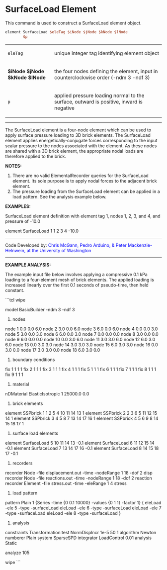 # SurfaceLoad Element

<p>This command is used to construct a SurfaceLoad element object.</p>

```tcl
element SurfaceLoad $eleTag $iNode $jNode $kNode $lNode
        $p
```

<table>
<tbody>
<tr class="odd">
<td><code class="parameter-table-variable">eleTag</code></td>
<td><p>unique integer tag identifying element object</p></td>
</tr>
<tr class="even">
<td><p><strong>$iNode $jNode $kNode $lNode</strong></p></td>
<td><p>the four nodes defining the element, input in counterclockwise
order (-ndm 3 -ndf 3)</p></td>
</tr>
<tr class="odd">
<td><code class="parameter-table-variable">p</code></td>
<td><p>applied pressure loading normal to the surface, outward is
positive, inward is negative</p></td>
</tr>
</tbody>
</table>
<hr />
<p>The SurfaceLoad element is a four-node element which can be used to
apply surface pressure loading to 3D brick elements. The SurfaceLoad
element applies energetically-conjugate forces corresponding to the
input scalar pressure to the nodes associated with the element. As these
nodes are shared with a 3D brick element, the appropriate nodal loads
are therefore applied to the brick.</p>
<p><strong>NOTES:</strong></p>
<ol>
<li>There are no valid ElementalRecorder queries for the SurfaceLoad
element. Its sole purpose is to apply nodal forces to the adjacent brick
element.</li>
<li>The pressure loading from the SurfaceLoad element can be applied in
a load pattern. See the analysis example below.</li>
</ol>
<p><strong>EXAMPLES:</strong></p>
<p>SurfaceLoad element definition with element tag 1, nodes 1, 2, 3, and
4, and pressure of -10.0</p>
<p>element SurfaceLoad 1 1 2 3 4 -10.0</p>
<hr />
<p>Code Developed by: <span style="color:blue"> Chris McGann,
Pedro Arduino, &amp; Peter Mackenzie-Helnwein, at the University of
Washington </span></p>
<hr />
<p><strong>EXAMPLE ANALYSIS:</strong></p>
<p>The example input file below involves applying a compressive 0.1 kPa
loading to a four-element mesh of brick elements. The applied loading is
increased linearly over the first 0.1 seconds of pseudo-time, then held
constant.</p>
<p>
```tcl
 wipe</p>
<p>model BasicBuilder -ndm 3 -ndf 3</p>
<ol>
<li>nodes</li>
</ol>
<p>node 1 0.0 0.0 6.0 node 2 3.0 0.0 6.0 node 3 6.0 0.0 6.0 node 4 0.0
0.0 3.0 node 5 3.0 0.0 3.0 node 6 6.0 0.0 3.0 node 7 0.0 0.0 0.0 node 8
3.0 0.0 0.0 node 9 6.0 0.0 0.0 node 10 0.0 3.0 6.0 node 11 3.0 3.0 6.0
node 12 6.0 3.0 6.0 node 13 0.0 3.0 3.0 node 14 3.0 3.0 3.0 node 15 6.0
3.0 3.0 node 16 0.0 3.0 0.0 node 17 3.0 3.0 0.0 node 18 6.0 3.0 0.0</p>
<ol>
<li>boundary conditions</li>
</ol>
<p>fix 1 1 1 1 fix 2 1 1 1 fix 3 1 1 1 fix 4 1 1 1 fix 5 1 1 1 fix 6 1 1
1 fix 7 1 1 1 fix 8 1 1 1 fix 9 1 1 1</p>
<ol>
<li>material</li>
</ol>
<p>nDMaterial ElasticIsotropic 1 25000.0 0.0</p>
<ol>
<li>brick elements</li>
</ol>
<p>element SSPbrick 1 1 2 5 4 10 11 14 13 1 element SSPbrick 2 2 3 6 5
11 12 15 14 1 element SSPbrick 3 4 5 8 7 13 14 17 16 1 element SSPbrick
4 5 6 9 8 14 15 18 17 1</p>
<ol>
<li>surface load elements</li>
</ol>
<p>element SurfaceLoad 5 10 11 14 13 -0.1 element SurfaceLoad 6 11 12 15
14 -0.1 element SurfaceLoad 7 13 14 17 16 -0.1 element SurfaceLoad 8 14
15 18 17 -0.1</p>
<ol>
<li>recorders</li>
</ol>
<p>recorder Node -file displacement.out -time -nodeRange 1 18 -dof 2
disp recorder Node -file reactions.out -time -nodeRange 1 18 -dof 2
reaction recorder Element -file stress.out -time -eleRange 1 4
stress</p>
<ol>
<li>load pattern</li>
</ol>
<p>pattern Plain 1 {Series -time {0 0.1 10000} -values {0 1 1} -factor
1} { eleLoad -ele 5 -type -surfaceLoad eleLoad -ele 6 -type -surfaceLoad
eleLoad -ele 7 -type -surfaceLoad eleLoad -ele 8 -type -surfaceLoad
}</p>
<ol>
<li>analysis</li>
</ol>
<p>constraints Transformation test NormDispIncr 1e-5 50 1 algorithm
Newton numberer Plain system SparseSPD integrator LoadControl 0.01
analysis Static</p>
<p>analyze 105</p>
<p>wipe 
```
</p>
